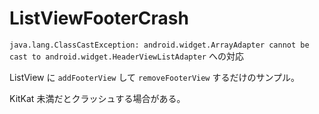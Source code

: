 # ListViewFooterCrash
`java.lang.ClassCastException: android.widget.ArrayAdapter cannot be cast to android.widget.HeaderViewListAdapter` への対応

ListView に `addFooterView` して `removeFooterView` するだけのサンプル。

KitKat 未満だとクラッシュする場合がある。
